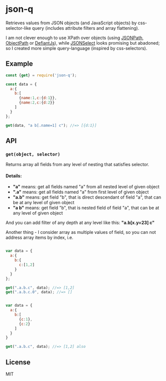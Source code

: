# json-q
Retrieves values from JSON objects (and JavaScript objects) by css-selector-like query (includes attribute filters and array flattening).

I am not clever enough to use XPath over objects (using [JSONPath](https://github.com/s3u/JSONPath), [ObjectPath](http://objectpath.org/) or [DefiantJs](http://defiantjs.com/)), while [JSONSelect](https://github.com/lloyd/JSONSelect) looks promising but abadoned; so I created more simple query-language (inspired by css-selectors). 

## Example

```js
const {get} = require('json-q');

const data = {
  a:{
    b:[
      {name:1,c:{d:1}},
      {name:2,c:{d:2}}
    ]
  }
};

get(data, "a b[.name=1] c"); //=> [{d:1}]
```

## API

### `get(object, selector)`

Returns array all fields from any level of nesting that satisfies selector.

#### Details:

- **"a"**   means: get all fields named "a" from all nested level of given object
- **".a"**  means: get all fields named "a" from first level of given object
- **"a.b"** means: get field "b", that is direct descendant of field "a", that can be at any level of given object
- **"a b"** means: get field "b", that is nested field of field "a", that can be at any level of given object

And you can add filter of any depth at any level like this: **"a.b[x.y=23] c"**

Another thing - I consider array as multiple values of field, so you can not address array items by index, i.e.
```js

var data = {
  a:{
    b:{
      c:[1,2]
    }
  }
};

get(".a.b.c", data); //=> [1,2]
get(".a.b.c.0", data); //=> []


var data = {
  a:{
    b:[
      {c:1},
      {c:2}
    ]
  }
}

get(".a.b.c", data); //=> [1,2] also
```


## License

MIT
